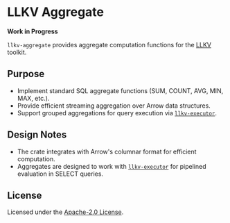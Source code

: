 # LLKV Aggregate

**Work in Progress**

`llkv-aggregate` provides aggregate computation functions for the [LLKV](https://github.com/jzombie/rust-llkv) toolkit.

## Purpose

- Implement standard SQL aggregate functions (SUM, COUNT, AVG, MIN, MAX, etc.).
- Provide efficient streaming aggregation over Arrow data structures.
- Support grouped aggregations for query execution via [`llkv-executor`](../llkv-executor/).

## Design Notes

- The crate integrates with Arrow's columnar format for efficient computation.
- Aggregates are designed to work with [`llkv-executor`](../llkv-executor/) for pipelined evaluation in SELECT queries.

## License

Licensed under the [Apache-2.0 License](../LICENSE).
